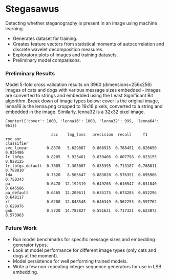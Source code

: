 # Stegasawus
Detecting whether steganography is present in an image using machine learning.
- Generates dataset for training.
- Creates feature vectors from statistical moments of autocorrelation and discrete wavelet decomposition measures.
- Exploratory plots of images and training datasets.
- Preliminary model comparisons.

### Preliminary Results
Model 5-fold cross validation results on 3960 (dimensions=256x256) images of cats and dogs with various message sizes embedded - images are converted to strings and embedded using the Least Significant Bit algorithm. Break down of image types below: cover is the original image, lenna16 is the lenna.png cropped to 16x16 pixels, converted to a string and embedded in the image. Similarly, lenna32 is a 32x32 pixel image.

`Counter({'cover': 1000, 'lenna16': 1000, 'lenna32': 999, 'lenna64': 961})`

```
                    acc    log_loss   precision  recall     f1      roc_auc
classifier                                                                  
svc_linear        0.8370   5.629867   0.868915  0.788451  0.826650  0.836486
lr_lbfgs          0.8285   5.923461   0.839406  0.807798  0.823155  0.828125
lr_lbfgs_default  0.7885   7.305007   0.835395  0.713187  0.768811  0.788010
lda               0.7520   8.565647   0.883020  0.576351  0.695906  0.750343
pa                0.6470  12.192319   0.649203  0.616547  0.631840  0.645586
pa_default        0.6465  12.209611   0.635175  0.674285  0.652296  0.648117
rf                0.6280  12.848548   0.646349  0.562253  0.597762  0.629976
gnb               0.5720  14.782827   0.551631  0.717321  0.623072  0.573963

```

### Future Work
- Run model benchmarks for specific message sizes and embedding generator types.
- Look at model performance for different image types (only cats and dogs at the moment).
- Model persistence for well performing trained models.
- Write a few non-repeating integer sequence generators for use in LSB embedding.
